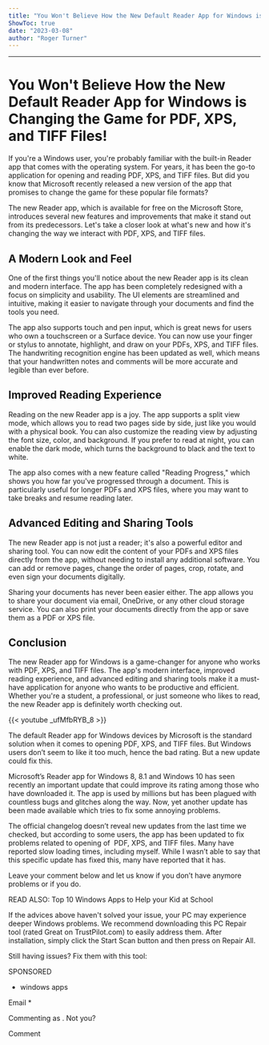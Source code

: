 ```yaml
---
title: "You Won't Believe How the New Default Reader App for Windows is Changing the Game for PDF, XPS, and TIFF Files!"
ShowToc: true 
date: "2023-03-08"
author: "Roger Turner"
---
```

*****
# You Won't Believe How the New Default Reader App for Windows is Changing the Game for PDF, XPS, and TIFF Files!

If you're a Windows user, you're probably familiar with the built-in Reader app that comes with the operating system. For years, it has been the go-to application for opening and reading PDF, XPS, and TIFF files. But did you know that Microsoft recently released a new version of the app that promises to change the game for these popular file formats?

The new Reader app, which is available for free on the Microsoft Store, introduces several new features and improvements that make it stand out from its predecessors. Let's take a closer look at what's new and how it's changing the way we interact with PDF, XPS, and TIFF files.

## A Modern Look and Feel

One of the first things you'll notice about the new Reader app is its clean and modern interface. The app has been completely redesigned with a focus on simplicity and usability. The UI elements are streamlined and intuitive, making it easier to navigate through your documents and find the tools you need.

The app also supports touch and pen input, which is great news for users who own a touchscreen or a Surface device. You can now use your finger or stylus to annotate, highlight, and draw on your PDFs, XPS, and TIFF files. The handwriting recognition engine has been updated as well, which means that your handwritten notes and comments will be more accurate and legible than ever before.

## Improved Reading Experience

Reading on the new Reader app is a joy. The app supports a split view mode, which allows you to read two pages side by side, just like you would with a physical book. You can also customize the reading view by adjusting the font size, color, and background. If you prefer to read at night, you can enable the dark mode, which turns the background to black and the text to white.

The app also comes with a new feature called "Reading Progress," which shows you how far you've progressed through a document. This is particularly useful for longer PDFs and XPS files, where you may want to take breaks and resume reading later.

## Advanced Editing and Sharing Tools

The new Reader app is not just a reader; it's also a powerful editor and sharing tool. You can now edit the content of your PDFs and XPS files directly from the app, without needing to install any additional software. You can add or remove pages, change the order of pages, crop, rotate, and even sign your documents digitally.

Sharing your documents has never been easier either. The app allows you to share your document via email, OneDrive, or any other cloud storage service. You can also print your documents directly from the app or save them as a PDF or XPS file.

## Conclusion

The new Reader app for Windows is a game-changer for anyone who works with PDF, XPS, and TIFF files. The app's modern interface, improved reading experience, and advanced editing and sharing tools make it a must-have application for anyone who wants to be productive and efficient. Whether you're a student, a professional, or just someone who likes to read, the new Reader app is definitely worth checking out.

{{< youtube _ufMfbRYB_8 >}} 



The default Reader app for Windows devices by Microsoft is the standard solution when it comes to opening PDF, XPS, and TIFF files. But Windows users don’t seem to like it too much, hence the bad rating. But a new update could fix this.

Microsoft’s Reader app for Windows 8, 8.1 and Windows 10 has seen recently an important update that could improve its rating among those who have downloaded it. The app is used by millions but has been plagued with countless bugs and glitches along the way. Now, yet another update has been made available which tries to fix some annoying problems.
 
The official changelog doesn’t reveal new updates from the last time we checked, but according to some users, the app has been updated to fix problems related to opening of  PDF, XPS, and TIFF files. Many have reported slow loading times, including myself. While I wasn’t able to say that this specific update has fixed this, many have reported that it has.
 
Leave your comment below and let us know if you don’t have anymore problems or if you do.
 
READ ALSO: Top 10 Windows Apps to Help your Kid at School
 

 
If the advices above haven't solved your issue, your PC may experience deeper Windows problems. We recommend downloading this PC Repair tool (rated Great on TrustPilot.com) to easily address them. After installation, simply click the Start Scan button and then press on Repair All.
 
Still having issues? Fix them with this tool:
 
SPONSORED
 
- windows apps

 
Email * 
 

Commenting as .
Not you?

 
Comment 





